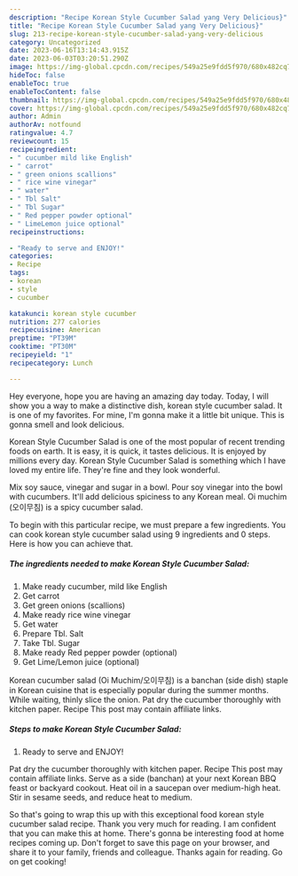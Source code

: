 ```yaml
---
description: "Recipe Korean Style Cucumber Salad yang Very Delicious}"
title: "Recipe Korean Style Cucumber Salad yang Very Delicious}"
slug: 213-recipe-korean-style-cucumber-salad-yang-very-delicious
category: Uncategorized
date: 2023-06-16T13:14:43.915Z
date: 2023-06-03T03:20:51.290Z
image: https://img-global.cpcdn.com/recipes/549a25e9fdd5f970/680x482cq70/korean-style-cucumber-salad-recipe-main-photo.jpg
hideToc: false
enableToc: true
enableTocContent: false
thumbnail: https://img-global.cpcdn.com/recipes/549a25e9fdd5f970/680x482cq70/korean-style-cucumber-salad-recipe-main-photo.jpg
cover: https://img-global.cpcdn.com/recipes/549a25e9fdd5f970/680x482cq70/korean-style-cucumber-salad-recipe-main-photo.jpg
author: Admin
authorAv: notfound
ratingvalue: 4.7
reviewcount: 15
recipeingredient:
- " cucumber mild like English"
- " carrot"
- " green onions scallions"
- " rice wine vinegar"
- " water"
- " Tbl Salt"
- " Tbl Sugar"
- " Red pepper powder optional"
- " LimeLemon juice optional"
recipeinstructions:

- "Ready to serve and ENJOY!"
categories:
- Recipe
tags:
- korean
- style
- cucumber

katakunci: korean style cucumber 
nutrition: 277 calories
recipecuisine: American
preptime: "PT39M"
cooktime: "PT30M"
recipeyield: "1"
recipecategory: Lunch

---
```



Hey everyone, hope you are having an amazing day today. Today, I will show you a way to make a distinctive dish, korean style cucumber salad. It is one of my favorites. For mine, I'm gonna make it a little bit unique. This is gonna smell and look delicious.

Korean Style Cucumber Salad is one of the most popular of recent trending foods on earth. It is easy, it is quick, it tastes delicious. It is enjoyed by millions every day. Korean Style Cucumber Salad is something which I have loved my entire life. They're fine and they look wonderful.

Mix soy sauce, vinegar and sugar in a bowl. Pour soy vinegar into the bowl with cucumbers. It&#39;ll add delicious spiciness to any Korean meal. Oi muchim (오이무침) is a spicy cucumber salad.


To begin with this particular recipe, we must prepare a few ingredients. You can cook korean style cucumber salad using 9 ingredients and 0 steps. Here is how you can achieve that.

<!--inarticleads1-->

##### The ingredients needed to make Korean Style Cucumber Salad:

1. Make ready  cucumber, mild like English
1. Get  carrot
1. Get  green onions (scallions)
1. Make ready  rice wine vinegar
1. Get  water
1. Prepare  Tbl. Salt
1. Take  Tbl. Sugar
1. Make ready  Red pepper powder (optional)
1. Get  Lime/Lemon juice (optional)


Korean cucumber salad (Oi Muchim/오이무침) is a banchan (side dish) staple in Korean cuisine that is especially popular during the summer months. While waiting, thinly slice the onion. Pat dry the cucumber thoroughly with kitchen paper. Recipe This post may contain affiliate links. 

<!--inarticleads2-->

##### Steps to make Korean Style Cucumber Salad:


1. Ready to serve and ENJOY!

Pat dry the cucumber thoroughly with kitchen paper. Recipe This post may contain affiliate links. Serve as a side (banchan) at your next Korean BBQ feast or backyard cookout. Heat oil in a saucepan over medium-high heat. Stir in sesame seeds, and reduce heat to medium. 

So that's going to wrap this up with this exceptional food korean style cucumber salad recipe. Thank you very much for reading. I am confident that you can make this at home. There's gonna be interesting food at home recipes coming up. Don't forget to save this page on your browser, and share it to your family, friends and colleague. Thanks again for reading. Go on get cooking!
